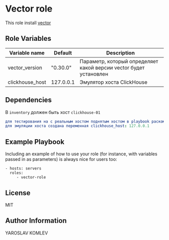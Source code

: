 Vector role
=========

This role install [vector](https://vector.dev/docs/)

Role Variables
--------------

| Variable name | Default | Description |
|-----------------------|----------|-------------------------|
| vector_version  | "0.30.0" | Параметр, который определяет какой версии vector будет установлен |
| clickhouse_host  | 127.0.0.1 | Эмулятор хоста ClickHouse |


Dependencies
------------

В `inventory` должен быть хост `clickhouse-01`
```yaml
для тестирования на с реальным хостом поднятым хостом в playbook раскоментируем endpoint: http://{{ hostvars['clickhouse-01'].ansible_host }}:8123
для эмуляции хоста создана переменная clickhouse_host: 127.0.0.1
```


Example Playbook
----------------

Including an example of how to use your role (for instance, with variables passed in as parameters) is always nice for users too:

    - hosts: servers
      roles:
         - vector-role

License
-------

MIT

Author Information
------------------

YAROSLAV KOMLEV
